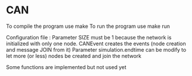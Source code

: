 # CAN

To compile the program use make
To run the program use make run

Configuration file :
Parameter SIZE must be 1 because the network is initialized with only one node. CANEvent creates the events (node creation and message JOIN from it)
Parameter simulation.endtime can be modify to let more (or less) nodes be created and join the network


Some functions are implemented but not used yet
